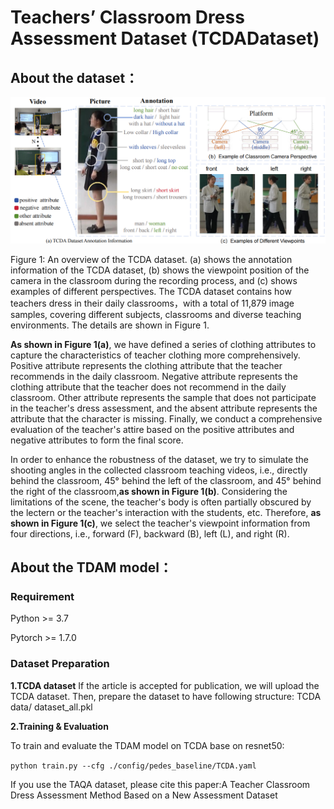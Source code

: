 # Teachers’ Classroom Dress Assessment Dataset (TCDADataset)

## About the dataset：
![image](https://github.com/aaauthors/TCDADataset/blob/main/TDAM/fig/TCDA.png)

Figure 1: An overview of the TCDA dataset. (a) shows the annotation information of the TCDA
dataset, (b) shows the viewpoint position of the camera in the classroom during the recording
process, and (c) shows examples of different perspectives.
The TCDA dataset contains how teachers dress in their daily classrooms，with a total of 11,879 image samples, covering different subjects, classrooms and diverse teaching environments. The details are shown in Figure 1.

  **As shown in Figure 1(a)**, we have defined a series of clothing attributes to capture the characteristics of teacher clothing more comprehensively. Positive attribute represents the clothing attribute that the teacher recommends in the daily classroom. Negative attribute represents the
clothing attribute that the teacher does not recommend in the daily classroom. Other attribute
represents the sample that does not participate in the teacher's dress assessment, and the absent
attribute represents the attribute that the character is missing. Finally, we conduct a comprehensive
evaluation of the teacher's attire based on the positive attributes and negative attributes to form the
final score. 

  In order to enhance the robustness of the dataset, we try to simulate the shooting angles in the
collected classroom teaching videos, i.e., directly behind the classroom, 45° behind the left of the
classroom, and 45° behind the right of the classroom,**as shown in Figure 1(b)**. Considering the
limitations of the scene, the teacher's body is often partially obscured by the lectern or the
teacher's interaction with the students, etc. Therefore, **as shown in Figure 1(c)**, we select the
teacher's viewpoint information from four directions, i.e., forward (F), backward (B), left (L), and
right (R).

## About the TDAM model：
### Requirement

Python >= 3.7

Pytorch >= 1.7.0
 
### Dataset Preparation

**1.TCDA dataset**
If the article is accepted for publication, we will upload the TCDA dataset. Then, prepare the dataset to have following structure:
TCDA
data/
dataset_all.pkl

**2.Training & Evaluation**

To train and evaluate the TDAM model on TCDA base on resnet50:

` python train.py --cfg ./config/pedes_baseline/TCDA.yaml `

If you use the TAQA dataset, please cite this paper:A Teacher Classroom Dress Assessment Method Based on a New Assessment Dataset
